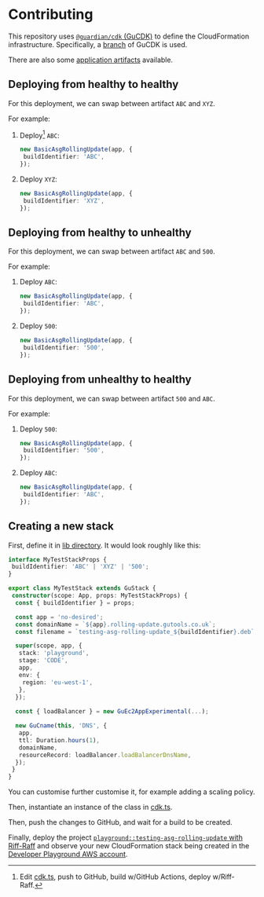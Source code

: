 # Contributing

This repository uses [`@guardian/cdk` (GuCDK)](https://github.com/guardian/cdk) to define the CloudFormation infrastructure.
Specifically, a [branch](https://github.com/guardian/cdk/pull/2417) of GuCDK is used.

There are also some [application artifacts](./dist) available.

## Deploying from healthy to healthy

For this deployment, we can swap between artifact `ABC` and `XYZ`.

For example:
1. Deploy[^1] `ABC`:
    ```ts
    new BasicAsgRollingUpdate(app, {
	 buildIdentifier: 'ABC',
    });
    ```
2. Deploy `XYZ`:
    ```ts
    new BasicAsgRollingUpdate(app, {
	 buildIdentifier: 'XYZ',
    });
    ```

## Deploying from healthy to unhealthy

For this deployment, we can swap between artifact `ABC` and `500`.

For example:
1. Deploy `ABC`:
    ```ts
    new BasicAsgRollingUpdate(app, {
	 buildIdentifier: 'ABC',
    });
    ```
2. Deploy `500`:
    ```ts
    new BasicAsgRollingUpdate(app, {
	 buildIdentifier: '500',
    });
    ```

## Deploying from unhealthy to healthy

For this deployment, we can swap between artifact `500` and `ABC`.

For example:
1. Deploy `500`:
    ```ts
    new BasicAsgRollingUpdate(app, {
	 buildIdentifier: '500',
    });
    ```
2. Deploy `ABC`:
    ```ts
    new BasicAsgRollingUpdate(app, {
	 buildIdentifier: 'ABC',
    });
    ```

## Creating a new stack

First, define it in [lib directory](./packages/cdk/lib). It would look roughly like this:

```ts
interface MyTestStackProps {
 buildIdentifier: 'ABC' | 'XYZ' | '500';
}

export class MyTestStack extends GuStack {
 constructor(scope: App, props: MyTestStackProps) {
  const { buildIdentifier } = props;

  const app = 'no-desired';
  const domainName = `${app}.rolling-update.gutools.co.uk`;
  const filename = `testing-asg-rolling-update_${buildIdentifier}.deb`;

  super(scope, app, {
   stack: 'playground',
   stage: 'CODE',
   app,
   env: {
    region: 'eu-west-1',
   },
  });
  
  const { loadBalancer } = new GuEc2AppExperimental(...);

  new GuCname(this, 'DNS', {
   app,
   ttl: Duration.hours(1),
   domainName,
   resourceRecord: loadBalancer.loadBalancerDnsName,
  });
 }
}
```

You can customise further customise it, for example adding a scaling policy.

Then, instantiate an instance of the class in [cdk.ts](./packages/cdk/bin/cdk.ts).

Then, push the changes to GitHub, and wait for a build to be created.

Finally, deploy the project [`playground::testing-asg-rolling-update` with Riff-Raff](https://riffraff.gutools.co.uk/deployment/history?projectName=playground%3A%3Atesting-asg-rolling-update&page=1)
and observe your new CloudFormation stack being created in the [Developer Playground AWS account](https://janus.gutools.co.uk/console?permissionId=developerPlayground-dev&tzOffset=1).

[^1]: Edit [cdk.ts](./packages/cdk/bin/cdk.ts), push to GitHub, build w/GitHub Actions, deploy w/Riff-Raff.
